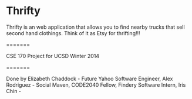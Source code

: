 Thrifty
=======


Thrifty is an web application that allows you to find nearby trucks that sell second hand clothings. Think of it as Etsy for thrifting!!!

=======

CSE 170 Project for UCSD Winter 2014


=======


Done by Elizabeth Chaddock - Future Yahoo Software Engineer, Alex Rodriguez - Social Maven, CODE2040 Fellow, Findery Software Intern, Iris Chin - 
